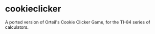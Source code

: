 cookieclicker
=============

A ported version of Orteil's Cookie Clicker Game, for the TI-84 series of calculators.

